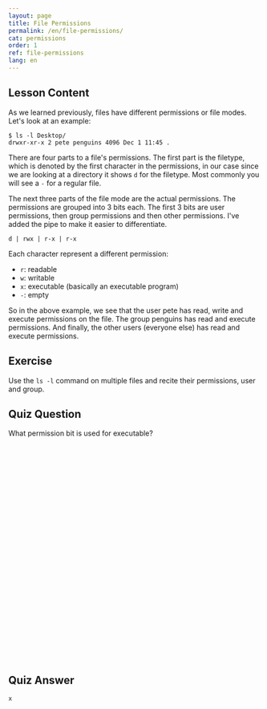 ```yaml
---
layout: page
title: File Permissions
permalink: /en/file-permissions/
cat: permissions
order: 1
ref: file-permissions
lang: en
---
```


## Lesson Content

As we learned previously, files have different permissions or file modes. Let's look at an example:

```
$ ls -l Desktop/
drwxr-xr-x 2 pete penguins 4096 Dec 1 11:45 .
```

There are four parts to a file's permissions. The first part is the filetype, which is denoted by the first character in the permissions, in our case since we are looking at a directory it shows `d` for the filetype. Most commonly you will see a `-` for a regular file. 

The next three parts of the file mode are the actual permissions. The permissions are grouped into 3 bits each. The first 3 bits are user permissions, then group permissions and then other permissions. I've added the pipe to make it easier to differentiate.

`d | rwx | r-x | r-x `

Each character represent a different permission: 

* `r`: readable
* `w`: writable
* `x`: executable (basically an executable program)
* `-`: empty

So in the above example, we see that the user pete has read, write and execute permissions on the file. The group penguins has read and execute permissions. And finally, the other users (everyone else) has read and execute permissions. 

## Exercise

Use the `ls -l` command on multiple files and recite their permissions, user and group. 

## Quiz Question

What permission bit is used for executable?  
<br /><br /><br /><br /><br /><br /><br /><br /><br /><br /><br /><br /><br /><br /><br /><br /><br /><br /><br /><br /><br /><br /><br /><br /><br /><br /> 
## Quiz Answer

`x`